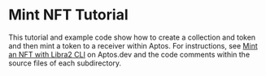 # Mint NFT Tutorial

This tutorial and example code show how to create a collection and token and then mint a token to a receiver within Aptos. For instructions, see [Mint an NFT with Libra2 CLI](https://aptos.dev/guides/nfts/mint-nft-cli) on Aptos.dev and the code comments within the source files of each subdirectory.
